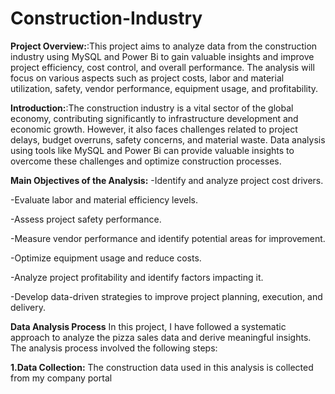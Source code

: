 # Construction-Industry
**Project Overview:**:This project aims to analyze data from the construction industry using MySQL and Power Bi to gain valuable insights and improve project efficiency, cost control, and overall performance. The analysis will focus on various aspects such as project costs, labor and material utilization, safety, vendor performance, equipment usage, and profitability.

**Introduction:**:The construction industry is a vital sector of the global economy, contributing significantly to infrastructure development and economic growth. However, it also faces challenges related to project delays, budget overruns, safety concerns, and material waste. Data analysis using tools like MySQL and Power Bi can provide valuable insights to overcome these challenges and optimize construction processes.

**Main Objectives of the Analysis:**
-Identify and analyze project cost drivers.

-Evaluate labor and material efficiency levels.

-Assess project safety performance.

-Measure vendor performance and identify potential areas for improvement.

-Optimize equipment usage and reduce costs.

-Analyze project profitability and identify factors impacting it.

-Develop data-driven strategies to improve project planning, execution, and delivery.

**Data Analysis Process**
In this project, I have followed a systematic approach to analyze the pizza sales data and derive meaningful insights. The analysis process involved the following steps:

**1.**Data Collection:****
The construction data used in this analysis is collected from my company portal
